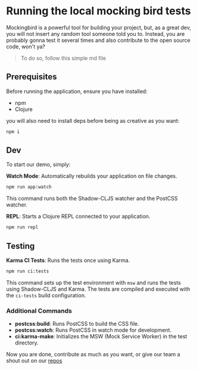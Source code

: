 # Running the local mocking bird tests

Mockingbird is a powerful tool for building your project, but, as a great dev, you will not insert any random tool someone told you to. Instead, you are probably gonna test it several times and also contribute to the open source code, won't ya?

> To do so, follow this simple md file

## Prerequisites

Before running the application, ensure you have installed:

- npm
- Clojure

you will also need to install deps before being as creative as you want:

``` sh
npm i
```

## Dev 

To start our demo, simply:

**Watch Mode**: Automatically rebuilds your application on file changes.
   
   ```sh
   npm run app:watch
   ```

   This command runs both the Shadow-CLJS watcher and the PostCSS watcher.

 **REPL**: Starts a Clojure REPL connected to your application.

   ```sh
   npm run repl
   ```

## Testing

 **Karma CI Tests**: Runs the tests once using Karma.

   ```sh
   npm run ci:tests
   ```

   This command sets up the test environment with `msw` and runs the tests using Shadow-CLJS and Karma. The tests are compiled and executed with the `ci-tests` build configuration.

### Additional Commands

- **postcss:build**: Runs PostCSS to build the CSS file.
- **postcss:watch**: Runs PostCSS in watch mode for development.
- **ci:karma-make**: Initializes the MSW (Mock Service Worker) in the test directory.


Now you are done, contribute as much as you want, or give our team a shout out on our [repos](https://github.com/moclojer)
